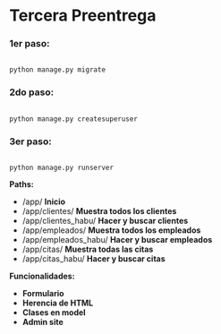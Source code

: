 # Tercera Preentrega

  
  

### 1er paso:

```

python manage.py migrate

```

### 2do paso:

```

python manage.py createsuperuser

```

### 3er paso:

```

python manage.py runserver

```
**Paths:**
 - /app/                   **Inicio**
 - /app/clientes/          **Muestra todos los clientes**
 - /app/clientes_habu/     **Hacer y buscar clientes**
 - /app/empleados/         **Muestra todos los empleados**
 - /app/empleados_habu/    **Hacer y buscar empleados**
 - /app/citas/             **Muestra todas las citas**
 - /app/citas_habu/        **Hacer y buscar citas**

**Funcionalidades:**
 - **Formulario**
 - **Herencia de HTML**
 - **Clases en model**
 - **Admin site**

